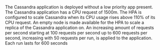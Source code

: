 The Cassandra application is deployed without a low priority app present.
The Cassandra application has a CPU request of 1500m.
The HPA is configured to scale Cassandra when its CPU usage rises above 110% of its CPU request.
An empty node is made available for the HPA to scale a replica of the Cassandra application on.
An increasing amount of requests per second starting at 100
requests per second up to 600 requests per second, increasing with 50 requests per run, is applied to the application.
Each run lasts for 600 seconds